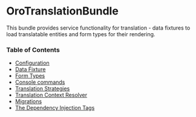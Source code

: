 OroTranslationBundle
====================

This bundle provides service functionality for translation - data fixtures to load translatable entities
and form types for their rendering.

### Table of Contents

- [Configuration](./Resources/doc/reference/configuration.md)
- [Data Fixture](./Resources/doc/reference/data_fixtures.md)
- [Form Types](./Resources/doc/reference/form_types.md)
- [Console commands](./Resources/doc/reference/commands.md)
- [Translation Strategies](./Resources/doc/reference/translation_strategies.md)
- [Translation Context Resolver](./Resources/doc/reference/context_resolver.md)
- [Migrations](./Resources/doc/reference/migrations.md)
- [The Dependency Injection Tags](./Resources/doc/reference/dependency_injection_tags.md)
